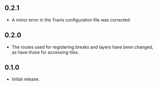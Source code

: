 ## 0.2.1

- A minor error in the Travis configuration file was corrected.

## 0.2.0

- The routes used for registering breaks and layers have been changed, as have those for accessing tiles.

## 0.1.0

- Initial release.

